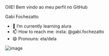 OIIE! Bem vindo ao meu perfil no GitHub

Gabi Fochezatto

- 🌱 I’m currently learning  alura
- 📫 How to reach me: insta: @gabi.fochezatto
- 😄 Pronouns: ela/dela


![image](https://github.com/fochezatto/fochezatto/assets/132901406/b7691572-b5d7-4027-993c-e60502a8b35f)

